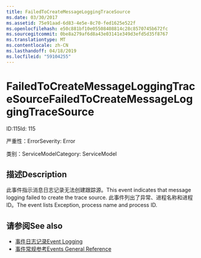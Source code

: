 ```yaml
---
title: FailedToCreateMessageLoggingTraceSource
ms.date: 03/30/2017
ms.assetid: 75e91aad-6d83-4e5e-8c70-fed1625e522f
ms.openlocfilehash: e50c881bf10e05508408814c28c8570745b672fc
ms.sourcegitcommit: 0be8a279af6d8a43e03141e349d3efd5d35f8767
ms.translationtype: MT
ms.contentlocale: zh-CN
ms.lasthandoff: 04/18/2019
ms.locfileid: "59104255"
---
```

# <a name="failedtocreatemessageloggingtracesource"></a><span data-ttu-id="abf4d-102">FailedToCreateMessageLoggingTraceSource</span><span class="sxs-lookup"><span data-stu-id="abf4d-102">FailedToCreateMessageLoggingTraceSource</span></span>
<span data-ttu-id="abf4d-103">ID:115</span><span class="sxs-lookup"><span data-stu-id="abf4d-103">Id: 115</span></span>  
  
 <span data-ttu-id="abf4d-104">严重性：Error</span><span class="sxs-lookup"><span data-stu-id="abf4d-104">Severity: Error</span></span>  
  
 <span data-ttu-id="abf4d-105">类别：ServiceModel</span><span class="sxs-lookup"><span data-stu-id="abf4d-105">Category: ServiceModel</span></span>  
  
## <a name="description"></a><span data-ttu-id="abf4d-106">描述</span><span class="sxs-lookup"><span data-stu-id="abf4d-106">Description</span></span>  
 <span data-ttu-id="abf4d-107">此事件指示消息日志记录无法创建跟踪源。</span><span class="sxs-lookup"><span data-stu-id="abf4d-107">This event indicates that message logging failed to create the trace source.</span></span> <span data-ttu-id="abf4d-108">此事件列出了异常、进程名称和进程 ID。</span><span class="sxs-lookup"><span data-stu-id="abf4d-108">The event lists Exception, process name and process ID.</span></span>  
  
## <a name="see-also"></a><span data-ttu-id="abf4d-109">请参阅</span><span class="sxs-lookup"><span data-stu-id="abf4d-109">See also</span></span>

- [<span data-ttu-id="abf4d-110">事件日志记录</span><span class="sxs-lookup"><span data-stu-id="abf4d-110">Event Logging</span></span>](../../../../../docs/framework/wcf/diagnostics/event-logging/index.md)
- [<span data-ttu-id="abf4d-111">事件常规参考</span><span class="sxs-lookup"><span data-stu-id="abf4d-111">Events General Reference</span></span>](../../../../../docs/framework/wcf/diagnostics/event-logging/events-general-reference.md)
